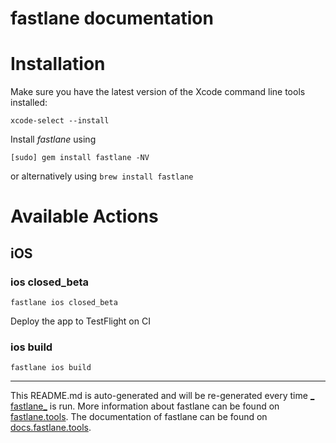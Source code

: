 fastlane documentation
================
# Installation

Make sure you have the latest version of the Xcode command line tools installed:

```
xcode-select --install
```

Install _fastlane_ using
```
[sudo] gem install fastlane -NV
```
or alternatively using `brew install fastlane`

# Available Actions
## iOS
### ios closed_beta
```
fastlane ios closed_beta
```
Deploy the app to TestFlight on CI
### ios build
```
fastlane ios build
```


----

This README.md is auto-generated and will be re-generated every time [_
fastlane_](https://fastlane.tools) is run. More information about fastlane can be found
on [fastlane.tools](https://fastlane.tools). The documentation of fastlane can be found
on [docs.fastlane.tools](https://docs.fastlane.tools).
